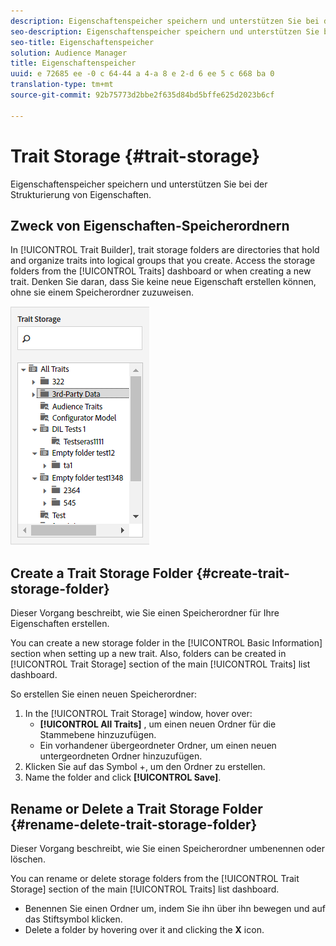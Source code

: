 ```yaml
---
description: Eigenschaftenspeicher speichern und unterstützen Sie bei der Strukturierung von Eigenschaften.
seo-description: Eigenschaftenspeicher speichern und unterstützen Sie bei der Strukturierung von Eigenschaften.
seo-title: Eigenschaftenspeicher
solution: Audience Manager
title: Eigenschaftenspeicher
uuid: e 72685 ee -0 c 64-44 a 4-a 8 e 2-d 6 ee 5 c 668 ba 0
translation-type: tm+mt
source-git-commit: 92b75773d2bbe2f635d84bd5bffe625d2023b6cf

---
```



# Trait Storage {#trait-storage}

Eigenschaftenspeicher speichern und unterstützen Sie bei der Strukturierung von Eigenschaften.

<!-- c_tb_storage.xml -->

## Zweck von Eigenschaften-Speicherordnern

In [!UICONTROL Trait Builder], trait storage folders are directories that hold and organize traits into logical groups that you create. Access the storage folders from the [!UICONTROL Traits] dashboard or when creating a new trait. Denken Sie daran, dass Sie keine neue Eigenschaft erstellen können, ohne sie einem Speicherordner zuzuweisen.

![](assets/tb_storage.png)

## Create a Trait Storage Folder {#create-trait-storage-folder}

Dieser Vorgang beschreibt, wie Sie einen Speicherordner für Ihre Eigenschaften erstellen.

<!-- t_tb_create_storage.xml -->

You can create a new storage folder in the [!UICONTROL Basic Information] section when setting up a new trait. Also, folders can be created in [!UICONTROL Trait Storage] section of the main [!UICONTROL Traits] list dashboard.

So erstellen Sie einen neuen Speicherordner:

1. In the [!UICONTROL Trait Storage] window, hover over:
   * **[!UICONTROL All Traits]** , um einen neuen Ordner für die Stammebene hinzuzufügen.
   * Ein vorhandener übergeordneter Ordner, um einen neuen untergeordneten Ordner hinzuzufügen.
1. Klicken Sie auf das Symbol +, um den Ordner zu erstellen.
1. Name the folder and click **[!UICONTROL Save]**.

## Rename or Delete a Trait Storage Folder {#rename-delete-trait-storage-folder}

Dieser Vorgang beschreibt, wie Sie einen Speicherordner umbenennen oder löschen.

<!-- t_tb_rename_delete_storage.xml -->

You can rename or delete storage folders from the [!UICONTROL Trait Storage] section of the main [!UICONTROL Traits] list dashboard.

* Benennen Sie einen Ordner um, indem Sie ihn über ihn bewegen und auf das Stiftsymbol klicken.
* Delete a folder by hovering over it and clicking the **X** icon.